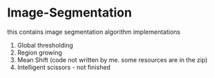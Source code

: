 # Image-Segmentation
this contains image segmentation algorithm implementations
1. Global thresholding
2. Region growing
3. Mean Shift (code not written by me. some resources are in the zip)
4. Intelligent scissors - not finished
